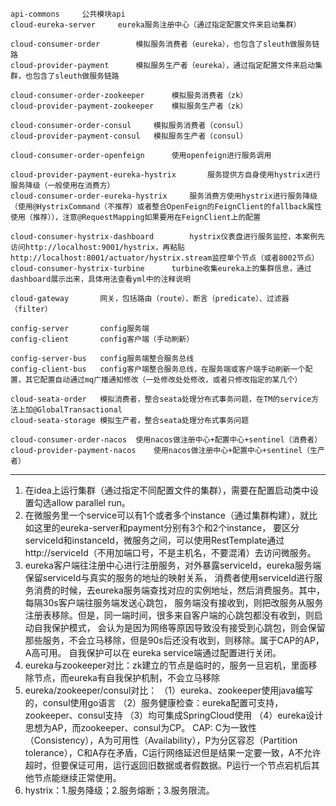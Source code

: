 ```
api-commons		公共模块api
cloud-eureka-server		eureka服务注册中心（通过指定配置文件来启动集群）

cloud-consumer-order		模拟服务消费者（eureka），也包含了sleuth做服务链路
cloud-provider-payment		模拟服务生产者（eureka），通过指定配置文件来启动集群，也包含了sleuth做服务链路

cloud-consumer-order-zookeeper		模拟服务消费者（zk）
cloud-provider-payment-zookeeper	模拟服务生产者（zk）

cloud-consumer-order-consul		模拟服务消费者（consul）
cloud-provider-payment-consul	模拟服务生产者（consul）

cloud-consumer-order-openfeign		使用openfeign进行服务调用

cloud-provider-payment-eureka-hystrix		服务提供方自身使用hystrix进行服务降级（一般使用在消费方）
cloud-consumer-order-eureka-hystrix		服务消费方使用hystrix进行服务降级（使用@HystrixCommand（不推荐）或者整合OpenFeign的FeignClient的fallback属性使用（推荐）），注意@RequestMapping如果要用在FeignClient上的配置

cloud-consumer-hystrix-dashboard		hystrix仪表盘进行服务监控，本案例先访问http://localhost:9001/hystrix，再粘贴http://localhost:8001/actuator/hystrix.stream监控单个节点（或者8002节点）
cloud-consumer-hystrix-turbine		turbine收集eureka上的集群信息，通过dashboard展示出来，具体用法查看yml中的注释说明

cloud-gateway		网关，包括路由（route）、断言（predicate）、过滤器（filter）

config-server		config服务端
config-client		config客户端（手动刷新）

config-server-bus	config服务端整合服务总线
config-client-bus	config客户端整合服务总线，在服务端或客户端手动刷新一个配置，其它配置自动通过mq广播通知修改（一处修改处处修改，或者只修改指定的某几个）

cloud-seata-order	模拟消费者，整合seata处理分布式事务问题，在TM的service方法上加@GlobalTransactional
cloud-seata-storage	模拟生产者，整合seata处理分布式事务问题

cloud-consumer-order-nacos	使用nacos做注册中心+配置中心+sentinel（消费者）
cloud-provider-payment-nacos	使用nacos做注册中心+配置中心+sentinel（生产者）
```

---



1. 在idea上运行集群（通过指定不同配置文件的集群），需要在配置启动类中设置勾选allow parallel run。
2. 在微服务里一个service可以有1个或者多个instance（通过集群构建），就比如这里的eureka-server和payment分别有3个和2个instance，
要区分serviceId和instanceId，微服务之间，可以使用RestTemplate通过http://serviceId（不用加端口号，不是主机名，不要混淆）去访问微服务。
3. eureka客户端往注册中心进行注册服务，对外暴露serviceId，eureka服务端保留serviceId与真实的服务的地址的映射关系，
消费者使用serviceId进行服务消费的时候，去eureka服务端查找对应的实例地址，然后消费服务。其中，每隔30s客户端往服务端发送心跳包，
服务端没有接收到，则把改服务从服务注册表移除。但是，同一端时间，很多来自客户端的心跳包都没有收到，则启动自我保护模式，
会认为是因为网络等原因导致没有接受到心跳包，则会保留那些服务，不会立马移除，但是90s后还没有收到，则移除。属于CAP的AP，A高可用。
自我保护可以在 eureka service端通过配置进行关闭。
4. eureka与zookeeper对比：zk建立的节点是临时的，服务一旦宕机，里面移除节点，而eureka有自我保护机制，不会立马移除
5. eureka/zookeeper/consul对比：
（1）eureka、zookeeper使用java编写的，consul使用go语言
（2）服务健康检查：eureka配置可支持，zookeeper、consul支持
（3）均可集成SpringCloud使用
（4）eureka设计思想为AP，而zookeeper、consul为CP。
CAP: C为一致性（Consistency），A为可用性（Availability），P为分区容忍（Partition tolerance），C和A存在矛盾，C运行网络延迟但是结果一定要一致，A不允许超时，但要保证可用，运行返回旧数据或者假数据。P运行一个节点宕机后其他节点能继续正常使用。
6. hystrix：1.服务降级；2.服务熔断；3.服务限流。
